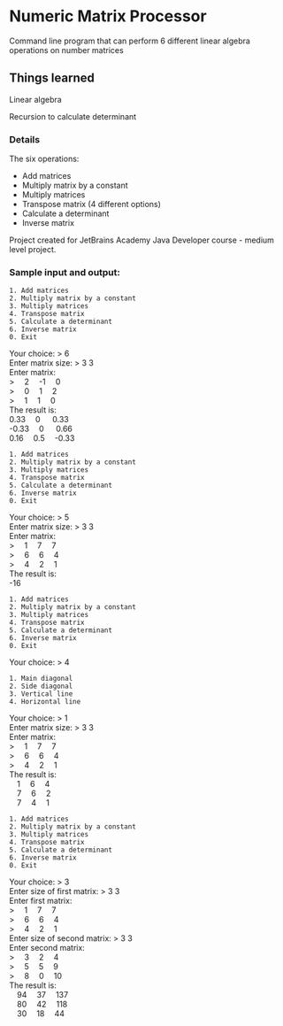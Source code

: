 # Numeric Matrix Processor

Command line program that can perform 6 different linear algebra operations on number matrices

## Things learned

Linear algebra

Recursion to calculate determinant

### Details

The six operations:

* Add matrices
* Multiply matrix by a constant
* Multiply matrices
* Transpose matrix (4 different options)
* Calculate a determinant
* Inverse matrix

Project created for JetBrains Academy Java Developer course - medium level project.

### Sample input and output:
```
1. Add matrices
2. Multiply matrix by a constant
3. Multiply matrices
4. Transpose matrix
5. Calculate a determinant
6. Inverse matrix
0. Exit
```
Your choice: > 6\
Enter matrix size: > 3 3\
Enter matrix:\
\> &emsp;2 &emsp;-1 &emsp;0\
\> &emsp;0 &emsp;1 &emsp;2\
\> &emsp;1 &emsp;1 &emsp;0\
The result is:\
  0.33   &emsp;0  &emsp; 0.33\
-0.33   &emsp;0  &emsp; 0.66\
  0.16   &emsp;0.5 &emsp;-0.33
 ```
1. Add matrices
2. Multiply matrix by a constant
3. Multiply matrices
4. Transpose matrix
5. Calculate a determinant
6. Inverse matrix
0. Exit
```
Your choice: > 5\
Enter matrix size: > 3 3\
Enter matrix:\
\> &emsp;1 &emsp;7 &emsp;7\
\> &emsp;6 &emsp;6 &emsp;4\
\> &emsp;4 &emsp;2 &emsp;1\
The result is:\
-16
 ```
1. Add matrices
2. Multiply matrix by a constant
3. Multiply matrices
4. Transpose matrix
5. Calculate a determinant
6. Inverse matrix
0. Exit
```
Your choice: > 4
```
1. Main diagonal
2. Side diagonal
3. Vertical line
4. Horizontal line
```
Your choice: > 1\
Enter matrix size: > 3 3\
Enter matrix:\
\> &emsp;1 &emsp;7 &emsp;7\
\> &emsp;6 &emsp;6 &emsp;4\
\> &emsp;4 &emsp;2 &emsp;1\
The result is:\
&emsp;1 &emsp;6 &emsp;4\
&emsp;7 &emsp;6 &emsp;2\
&emsp;7 &emsp;4 &emsp;1
 ```
1. Add matrices
2. Multiply matrix by a constant
3. Multiply matrices
4. Transpose matrix
5. Calculate a determinant
6. Inverse matrix
0. Exit
```
Your choice: > 3\
Enter size of first matrix: > 3 3\
Enter first matrix:\
\> &emsp;1 &emsp;7 &emsp;7\
\> &emsp;6 &emsp;6 &emsp;4\
\> &emsp;4 &emsp;2 &emsp;1\
Enter size of second matrix: > 3 3\
Enter second matrix:\
\> &emsp;3 &emsp;2 &emsp;4\
\> &emsp;5 &emsp;5 &emsp;9\
\> &emsp;8 &emsp;0 &emsp;10\
The result is:\
&emsp;94 &emsp;37 &emsp;137\
&emsp;80 &emsp;42 &emsp;118\
&emsp;30 &emsp;18 &emsp;44
